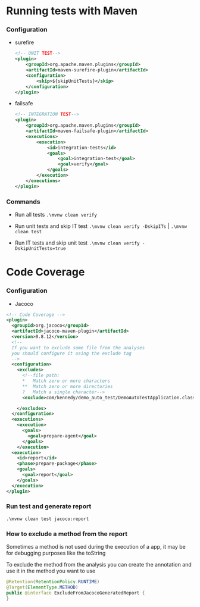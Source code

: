 # Running tests with Maven
### Configuration

- surefire
    ````xml
    <!-- UNIT TEST-->
    <plugin>
        <groupId>org.apache.maven.plugins</groupId>
        <artifactId>maven-surefire-plugin</artifactId>
        <configuration>
            <skip>${skipUnitTests}</skip>
        </configuration>
    </plugin>
    ````
- failsafe
    ````xml
    <!-- INTEGRATION TEST-->
    <plugin>
        <groupId>org.apache.maven.plugins</groupId>
        <artifactId>maven-failsafe-plugin</artifactId>
        <executions>
            <execution>
                <id>integration-tests</id>
                <goals>
                    <goal>integration-test</goal>
                    <goal>verify</goal>
                </goals>
            </execution>
        </executions>
    </plugin>
    ````
  

### Commands
- Run all tests ``.\mvnw clean verify``

- Run unit tests and skip IT test ``.\mvnw clean verify -DskipITs`` | `.\mvnw clean test`

- Run IT tests and skip unit test ``.\mvnw clean verify -DskipUnitTests=true``

# Code Coverage
### Configuration
- Jacoco
````xml
<!-- Code Coverage -->
<plugin>
  <groupId>org.jacoco</groupId>
  <artifactId>jacoco-maven-plugin</artifactId>
  <version>0.8.12</version>
  <!--
  If you want to exclude some file from the analyses 
  you should configure it using the exclude tag
  -->
  <configuration>
    <excludes>
      <!--file path: 
      *   Match zero or more characters
      **  Match zero or more directories
      ?   Match a single character-->
      <exclude>com/kennedy/demo_auto_test/DemoAutoTestApplication.class</exclude>

    </excludes>
  </configuration>
  <executions>
    <execution>
      <goals>
        <goal>prepare-agent</goal>
      </goals>
    </execution>
  <execution>
    <id>report</id>
    <phase>prepare-package</phase>
    <goals>
      <goal>report</goal>
    </goals>
  </execution>
</plugin>
````

### Run test and generate report
``.\mvnw clean test jacoco:report``

### How to exclude a method from the report
Sometimes a method is not used during the execution of a app, it may be for debugging purposes like the toString

To exclude the method from the analysis you can create the annotation and use it in the method you want to use
````java
@Retention(RetentionPolicy.RUNTIME)
@Target(ElementType.METHOD)
public @interface ExcludeFromJacocoGeneratedReport {
}
````